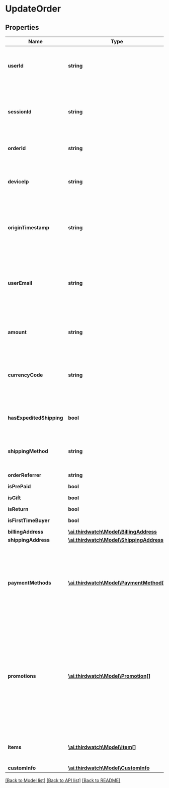 # UpdateOrder

## Properties
Name | Type | Description | Notes
------------ | ------------- | ------------- | -------------
**userId** | **string** | The user&#39;s account ID according to your systems. Note that user IDs are case sensitive. | [optional] 
**sessionId** | **string** | The user&#39;s current session ID, used to tie a user&#39;s action before and after login or account creation. Required if no user_id values is provided. | [optional] 
**orderId** | **string** | The ID for tracking this order in your system. | 
**deviceIp** | **string** | IP address of the request made by the user. Recommended for historical backfills and customers with mobile apps. | [optional] 
**originTimestamp** | **string** | Represents the time the event occured in your system. Send as a UNIX timestamp in milliseconds in string. | [optional] 
**userEmail** | **string** | Email of the user creating this order. Note - If the user&#39;s email is also their account ID in your system, set both the userId and userEmail fields to their email address. | [optional] 
**amount** | **string** | The item unit price in numbers, in the base unit of the currency_code.e.g. \&quot;2500\&quot; | [optional] 
**currencyCode** | **string** | The [ISO-4217](http://en.wikipedia.org/wiki/ISO_4217) currency code for the amount. e.g., USD, INR alternative currencies, like bitcoin or points systems. | [optional] 
**hasExpeditedShipping** | **bool** | Whether the user requested priority/expedited shipping on their order. | [optional] 
**shippingMethod** | **string** | Indicates the method of delivery to the user. e.g. _electronic, _physical | [optional] 
**orderReferrer** | **string** | Referer website or user name. | [optional] 
**isPrePaid** | **bool** | is order is prepaid. | [optional] 
**isGift** | **bool** | Is user chosen gift pack. | [optional] 
**isReturn** | **bool** | Is this return order. | [optional] 
**isFirstTimeBuyer** | **bool** | Is user first time buyer. | [optional] 
**billingAddress** | [**\ai.thirdwatch\Model\BillingAddress**](BillingAddress.md) |  | [optional] 
**shippingAddress** | [**\ai.thirdwatch\Model\ShippingAddress**](ShippingAddress.md) |  | [optional] 
**paymentMethods** | [**\ai.thirdwatch\Model\PaymentMethod[]**](PaymentMethod.md) | The payment information associated with this order. Represented as an array of nested payment_method objects containing payment type, payment gateway, credit card bin, etc. | [optional] 
**promotions** | [**\ai.thirdwatch\Model\Promotion[]**](Promotion.md) | The list of promotions that apply to this order. You can add one or more promotions when creating or updating an order. Represented as a JSON array of promotion objects. You can also separately add promotions to the account via the addPromotion event. | [optional] 
**items** | [**\ai.thirdwatch\Model\Item[]**](Item.md) | The list of items ordered. Represented as a JSON array of item | [optional] 
**customInfo** | [**\ai.thirdwatch\Model\CustomInfo**](CustomInfo.md) |  | [optional] 

[[Back to Model list]](../README.md#documentation-for-models) [[Back to API list]](../README.md#documentation-for-api-endpoints) [[Back to README]](../README.md)


